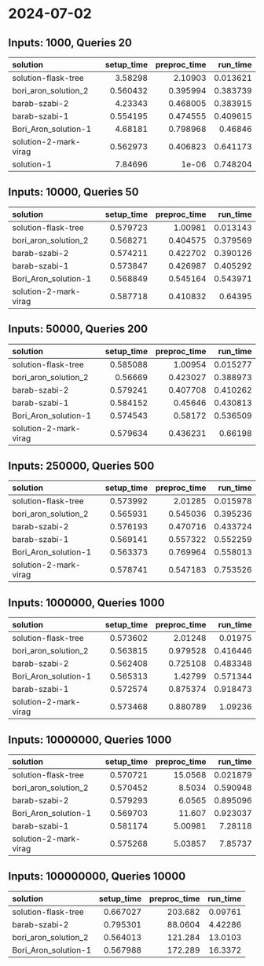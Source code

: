 # 2024-07-02

## Inputs: 1000, Queries 20

| solution              |   setup_time |   preproc_time |   run_time |
|:----------------------|-------------:|---------------:|-----------:|
| solution-flask-tree   |     3.58298  |       2.10903  |   0.013621 |
| bori_aron_solution_2  |     0.560432 |       0.395994 |   0.383739 |
| barab-szabi-2         |     4.23343  |       0.468005 |   0.383915 |
| barab-szabi-1         |     0.554195 |       0.474555 |   0.409615 |
| Bori_Aron_solution-1  |     4.68181  |       0.798968 |   0.46846  |
| solution-2-mark-virag |     0.562973 |       0.406823 |   0.641173 |
| solution-1            |     7.84696  |       1e-06    |   0.748204 |

## Inputs: 10000, Queries 50

| solution              |   setup_time |   preproc_time |   run_time |
|:----------------------|-------------:|---------------:|-----------:|
| solution-flask-tree   |     0.579723 |       1.00981  |   0.013143 |
| bori_aron_solution_2  |     0.568271 |       0.404575 |   0.379569 |
| barab-szabi-2         |     0.574211 |       0.422702 |   0.390126 |
| barab-szabi-1         |     0.573847 |       0.426987 |   0.405292 |
| Bori_Aron_solution-1  |     0.568849 |       0.545164 |   0.543971 |
| solution-2-mark-virag |     0.587718 |       0.410832 |   0.64395  |

## Inputs: 50000, Queries 200

| solution              |   setup_time |   preproc_time |   run_time |
|:----------------------|-------------:|---------------:|-----------:|
| solution-flask-tree   |     0.585088 |       1.00954  |   0.015277 |
| bori_aron_solution_2  |     0.56669  |       0.423027 |   0.388973 |
| barab-szabi-2         |     0.579241 |       0.407708 |   0.410262 |
| barab-szabi-1         |     0.584152 |       0.45646  |   0.430813 |
| Bori_Aron_solution-1  |     0.574543 |       0.58172  |   0.536509 |
| solution-2-mark-virag |     0.579634 |       0.436231 |   0.66198  |

## Inputs: 250000, Queries 500

| solution              |   setup_time |   preproc_time |   run_time |
|:----------------------|-------------:|---------------:|-----------:|
| solution-flask-tree   |     0.573992 |       2.01285  |   0.015978 |
| bori_aron_solution_2  |     0.565931 |       0.545036 |   0.395236 |
| barab-szabi-2         |     0.576193 |       0.470716 |   0.433724 |
| barab-szabi-1         |     0.569141 |       0.557322 |   0.552259 |
| Bori_Aron_solution-1  |     0.563373 |       0.769964 |   0.558013 |
| solution-2-mark-virag |     0.578741 |       0.547183 |   0.753526 |

## Inputs: 1000000, Queries 1000

| solution              |   setup_time |   preproc_time |   run_time |
|:----------------------|-------------:|---------------:|-----------:|
| solution-flask-tree   |     0.573602 |       2.01248  |   0.01975  |
| bori_aron_solution_2  |     0.563815 |       0.979528 |   0.416446 |
| barab-szabi-2         |     0.562408 |       0.725108 |   0.483348 |
| Bori_Aron_solution-1  |     0.565313 |       1.42799  |   0.571344 |
| barab-szabi-1         |     0.572574 |       0.875374 |   0.918473 |
| solution-2-mark-virag |     0.573468 |       0.880789 |   1.09236  |

## Inputs: 10000000, Queries 1000

| solution              |   setup_time |   preproc_time |   run_time |
|:----------------------|-------------:|---------------:|-----------:|
| solution-flask-tree   |     0.570721 |       15.0568  |   0.021879 |
| bori_aron_solution_2  |     0.570452 |        8.5034  |   0.590948 |
| barab-szabi-2         |     0.579293 |        6.0565  |   0.895096 |
| Bori_Aron_solution-1  |     0.569703 |       11.607   |   0.923037 |
| barab-szabi-1         |     0.581174 |        5.00981 |   7.28118  |
| solution-2-mark-virag |     0.575268 |        5.03857 |   7.85737  |

## Inputs: 100000000, Queries 10000

| solution             |   setup_time |   preproc_time |   run_time |
|:---------------------|-------------:|---------------:|-----------:|
| solution-flask-tree  |     0.667027 |       203.682  |    0.09761 |
| barab-szabi-2        |     0.795301 |        88.0604 |    4.42286 |
| bori_aron_solution_2 |     0.564013 |       121.284  |   13.0103  |
| Bori_Aron_solution-1 |     0.567988 |       172.289  |   16.3372  |